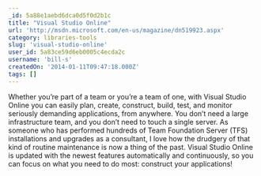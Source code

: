 ```yaml
---
_id: 5a88e1aebd6dca0d5f0d2b1c
title: "Visual Studio Online"
url: 'http://msdn.microsoft.com/en-us/magazine/dn519923.aspx'
category: libraries-tools
slug: 'visual-studio-online'
user_id: 5a83ce59d6eb0005c4ecda2c
username: 'bill-s'
createdOn: '2014-01-11T09:47:18.000Z'
tags: []
---
```


Whether you’re part of a team or you’re a team of one, with Visual Studio Online you can easily plan, create, construct, build, test, and monitor seriously demanding applications, from anywhere. You don’t need a large infrastructure team, and you don’t need to touch a single server. As someone who has performed hundreds of Team Foundation Server (TFS) installations and upgrades as a consultant, I love how the drudgery of that kind of routine maintenance is now a thing of the past. Visual Studio Online is updated with the newest features automatically and continuously, so you can focus on what you need to do most: construct your applications!
